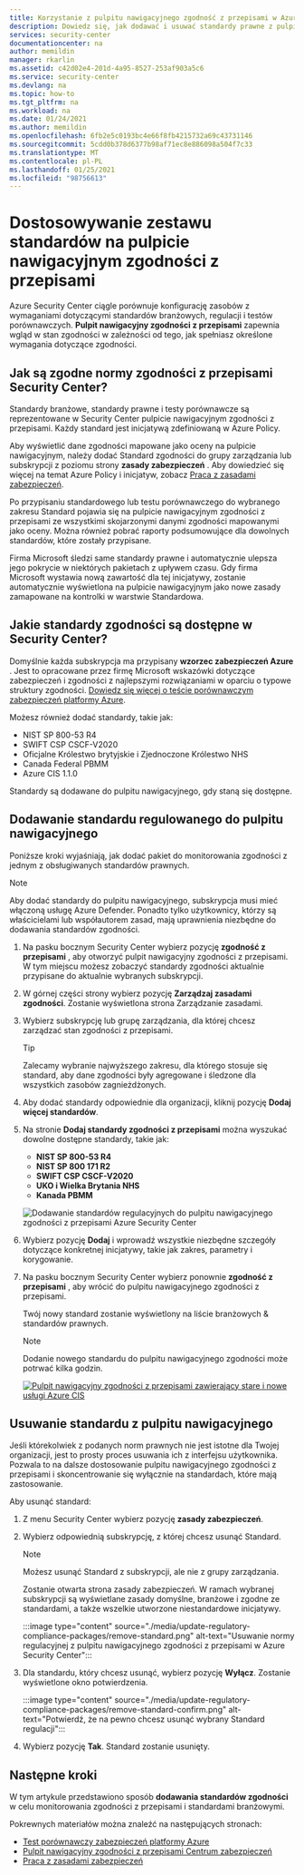 ```yaml
---
title: Korzystanie z pulpitu nawigacyjnego zgodność z przepisami w Azure Security Center
description: Dowiedz się, jak dodawać i usuwać standardy prawne z pulpitu nawigacyjnego zgodność z przepisami w Security Center
services: security-center
documentationcenter: na
author: memildin
manager: rkarlin
ms.assetid: c42d02e4-201d-4a95-8527-253af903a5c6
ms.service: security-center
ms.devlang: na
ms.topic: how-to
ms.tgt_pltfrm: na
ms.workload: na
ms.date: 01/24/2021
ms.author: memildin
ms.openlocfilehash: 6fb2e5c0193bc4e66f8fb4215732a69c43731146
ms.sourcegitcommit: 5cdd0b378d6377b98af71ec8e886098a504f7c33
ms.translationtype: MT
ms.contentlocale: pl-PL
ms.lasthandoff: 01/25/2021
ms.locfileid: "98756613"
---
```

# <a name="customizing-the-set-of-standards-in-your-regulatory-compliance-dashboard"></a>Dostosowywanie zestawu standardów na pulpicie nawigacyjnym zgodności z przepisami

Azure Security Center ciągle porównuje konfigurację zasobów z wymaganiami dotyczącymi standardów branżowych, regulacji i testów porównawczych. **Pulpit nawigacyjny zgodności z przepisami** zapewnia wgląd w stan zgodności w zależności od tego, jak spełniasz określone wymagania dotyczące zgodności.


## <a name="how-are-regulatory-compliance-standards-represented-in-security-center"></a>Jak są zgodne normy zgodności z przepisami Security Center?

Standardy branżowe, standardy prawne i testy porównawcze są reprezentowane w Security Center pulpicie nawigacyjnym zgodności z przepisami. Każdy standard jest inicjatywą zdefiniowaną w Azure Policy.

Aby wyświetlić dane zgodności mapowane jako oceny na pulpicie nawigacyjnym, należy dodać Standard zgodności do grupy zarządzania lub subskrypcji z poziomu strony **zasady zabezpieczeń** . Aby dowiedzieć się więcej na temat Azure Policy i inicjatyw, zobacz [Praca z zasadami zabezpieczeń](tutorial-security-policy.md).

Po przypisaniu standardowego lub testu porównawczego do wybranego zakresu Standard pojawia się na pulpicie nawigacyjnym zgodności z przepisami ze wszystkimi skojarzonymi danymi zgodności mapowanymi jako oceny. Można również pobrać raporty podsumowujące dla dowolnych standardów, które zostały przypisane.

Firma Microsoft śledzi same standardy prawne i automatycznie ulepsza jego pokrycie w niektórych pakietach z upływem czasu. Gdy firma Microsoft wystawia nową zawartość dla tej inicjatywy, zostanie automatycznie wyświetlona na pulpicie nawigacyjnym jako nowe zasady zamapowane na kontrolki w warstwie Standardowa.


## <a name="what-regulatory-compliance-standards-are-available-in-security-center"></a>Jakie standardy zgodności są dostępne w Security Center?

Domyślnie każda subskrypcja ma przypisany **wzorzec zabezpieczeń Azure** . Jest to opracowane przez firmę Microsoft wskazówki dotyczące zabezpieczeń i zgodności z najlepszymi rozwiązaniami w oparciu o typowe struktury zgodności. [Dowiedz się więcej o teście porównawczym zabezpieczeń platformy Azure](../security/benchmarks/introduction.md).

Możesz również dodać standardy, takie jak:

- NIST SP 800-53 R4
- SWIFT CSP CSCF-V2020
- Oficjalne Królestwo brytyjskie i Zjednoczone Królestwo NHS
- Canada Federal PBMM
- Azure CIS 1.1.0

Standardy są dodawane do pulpitu nawigacyjnego, gdy staną się dostępne.


## <a name="add-a-regulatory-standard-to-your-dashboard"></a>Dodawanie standardu regulowanego do pulpitu nawigacyjnego

Poniższe kroki wyjaśniają, jak dodać pakiet do monitorowania zgodności z jednym z obsługiwanych standardów prawnych.

> [!NOTE]
> Aby dodać standardy do pulpitu nawigacyjnego, subskrypcja musi mieć włączoną usługę Azure Defender. Ponadto tylko użytkownicy, którzy są właścicielami lub współautorem zasad, mają uprawnienia niezbędne do dodawania standardów zgodności. 

1. Na pasku bocznym Security Center wybierz pozycję **zgodność z przepisami** , aby otworzyć pulpit nawigacyjny zgodności z przepisami. W tym miejscu możesz zobaczyć standardy zgodności aktualnie przypisane do aktualnie wybranych subskrypcji.   

1. W górnej części strony wybierz pozycję **Zarządzaj zasadami zgodności**. Zostanie wyświetlona strona Zarządzanie zasadami.

1. Wybierz subskrypcję lub grupę zarządzania, dla której chcesz zarządzać stan zgodności z przepisami. 

    > [!TIP]
    > Zalecamy wybranie najwyższego zakresu, dla którego stosuje się standard, aby dane zgodności były agregowane i śledzone dla wszystkich zasobów zagnieżdżonych. 

1. Aby dodać standardy odpowiednie dla organizacji, kliknij pozycję **Dodaj więcej standardów**. 

1. Na stronie **Dodaj standardy zgodności z przepisami** można wyszukać dowolne dostępne standardy, takie jak:

    - **NIST SP 800-53 R4**
    - **NIST SP 800 171 R2**
    - **SWIFT CSP CSCF-V2020**
    - **UKO i Wielka Brytania NHS**
    - **Kanada PBMM**
    
    ![Dodawanie standardów regulacyjnych do pulpitu nawigacyjnego zgodności z przepisami Azure Security Center](./media/update-regulatory-compliance-packages/dynamic-regulatory-compliance-additional-standards.png)

1. Wybierz pozycję **Dodaj** i wprowadź wszystkie niezbędne szczegóły dotyczące konkretnej inicjatywy, takie jak zakres, parametry i korygowanie.

1. Na pasku bocznym Security Center wybierz ponownie **zgodność z przepisami** , aby wrócić do pulpitu nawigacyjnego zgodności z przepisami.

    Twój nowy standard zostanie wyświetlony na liście branżowych & standardów prawnych. 

    > [!NOTE]
    > Dodanie nowego standardu do pulpitu nawigacyjnego zgodności może potrwać kilka godzin.

    [![Pulpit nawigacyjny zgodności z przepisami zawierający stare i nowe usługi Azure CIS](media/update-regulatory-compliance-packages/regulatory-compliance-dashboard-with-benchmark-small.png)](media/update-regulatory-compliance-packages/regulatory-compliance-dashboard-with-benchmark.png#lightbox)


## <a name="removing-a-standard-from-your-dashboard"></a>Usuwanie standardu z pulpitu nawigacyjnego

Jeśli którekolwiek z podanych norm prawnych nie jest istotne dla Twojej organizacji, jest to prosty proces usuwania ich z interfejsu użytkownika. Pozwala to na dalsze dostosowanie pulpitu nawigacyjnego zgodności z przepisami i skoncentrowanie się wyłącznie na standardach, które mają zastosowanie.

Aby usunąć standard:

1. Z menu Security Center wybierz pozycję **zasady zabezpieczeń**.

1. Wybierz odpowiednią subskrypcję, z której chcesz usunąć Standard.

    > [!NOTE]
    > Możesz usunąć Standard z subskrypcji, ale nie z grupy zarządzania. 

    Zostanie otwarta strona zasady zabezpieczeń. W ramach wybranej subskrypcji są wyświetlane zasady domyślne, branżowe i zgodne ze standardami, a także wszelkie utworzone niestandardowe inicjatywy.

    :::image type="content" source="./media/update-regulatory-compliance-packages/remove-standard.png" alt-text="Usuwanie normy regulacyjnej z pulpitu nawigacyjnego zgodności z przepisami w Azure Security Center":::

1. Dla standardu, który chcesz usunąć, wybierz pozycję **Wyłącz**. Zostanie wyświetlone okno potwierdzenia.

    :::image type="content" source="./media/update-regulatory-compliance-packages/remove-standard-confirm.png" alt-text="Potwierdź, że na pewno chcesz usunąć wybrany Standard regulacji":::

1. Wybierz pozycję **Tak**. Standard zostanie usunięty. 


## <a name="next-steps"></a>Następne kroki

W tym artykule przedstawiono sposób **dodawania standardów zgodności** w celu monitorowania zgodności z przepisami i standardami branżowymi.

Pokrewnych materiałów można znaleźć na następujących stronach:

- [Test porównawczy zabezpieczeń platformy Azure](../security/benchmarks/introduction.md)
- [Pulpit nawigacyjny zgodności z przepisami Centrum zabezpieczeń](security-center-compliance-dashboard.md)
- [Praca z zasadami zabezpieczeń](tutorial-security-policy.md)